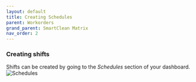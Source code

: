 ```yaml
---
layout: default
title: Creating Schedules
parent: Workorders
grand_parent: SmartClean Matrix
nav_order: 2
---
```

### Creating shifts

Shifts can be created by going to the _Schedules_ section of your dashboard.
![Schedules](https://s3.ap-southeast-1.amazonaws.com/www.smartclean.io/matrix/images/scheduleButton.png)
